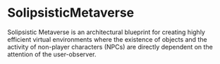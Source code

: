 # SolipsisticMetaverse
Solipsistic Metaverse is an architectural blueprint for creating highly efficient virtual environments where the existence of objects and the activity of non-player characters (NPCs) are directly dependent on the attention of the user-observer.
